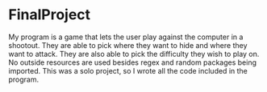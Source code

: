 # FinalProject
My program is a game that lets the user play against the computer in a shootout. They are able to pick where they want to hide and where they want to attack. They are also able to pick the difficulty they wish to play on. 
No outside resources are used besides regex and random packages being imported.
This was a solo project, so I wrote all the code included in the program.
